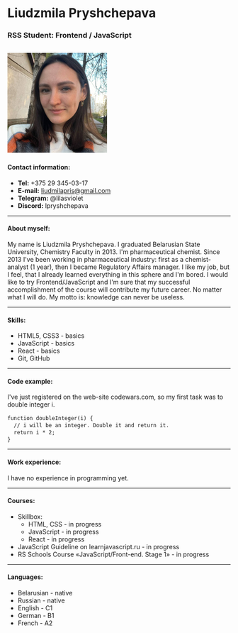 # Liudzmila Pryshchepava

### RSS Student: Frontend / JavaScript
![my-photo](myphoto.jpg "this is me")
---

#### Contact information:
* **Tel:** +375 29 345-03-17
* **E-mail:** liudmilapris@gmail.com
* **Telegram:** @lilasviolet
* **Discord:** lpryshchepava

---

#### About myself:
My name is Liudzmila Pryshchepava. I graduated Belarusian State University, Chemistry Faculty in 2013. I'm pharmaceutical chemist. Since 2013 I've been working in pharmaceutical industry: first as a chemist-analyst (1 year), then I became Regulatory Affairs manager. I like my job, but I feel, that I already learned everything in this sphere and I'm bored. I would like to try Frontend/JavaScript and I'm sure that my successful accomplishment of the course will contribute my future career. No matter what I will do. My motto is: knowledge can never be useless.

---

#### Skills:
* HTML5, CSS3 - basics
* JavaScript - basics
* React - basics
* Git, GitHub

---

#### Code example:
I've just registered on the web-site codewars.com, so my first task was to double integer i.
```
function doubleInteger(i) {
  // i will be an integer. Double it and return it.
  return i * 2;
}
```
---

#### Work experience:
I have no experience in programming yet.

---

#### Courses:
* Skillbox:
    + HTML, CSS - in progress
    + JavaScript - in progress
    + React - in progress
* JavaScript Guideline on learnjavascript.ru - in progress
* RS Schools Course «JavaScript/Front-end. Stage 1» - in progress

---

#### Languages:
- Belarusian - native
- Russian - native
- English - C1
- German - B1
- French - A2
